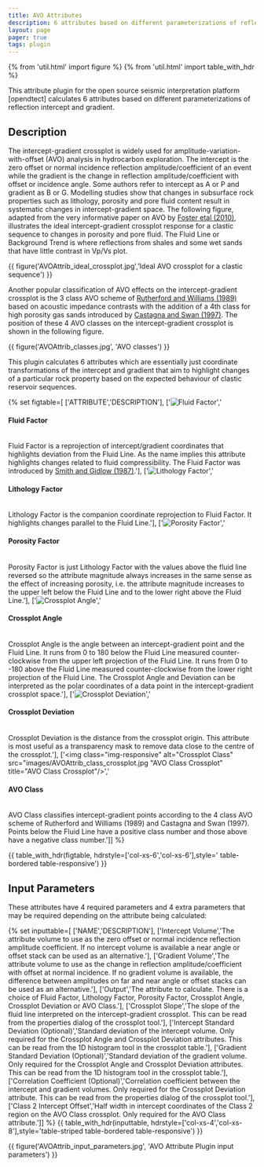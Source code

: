 ```yaml
---
title: AVO Attributes
description: 6 attributes based on different parameterizations of reflection intercept and gradient
layout: page
pager: true
tags: plugin
---
```


{% from 'util.html' import figure %}
{% from 'util.html' import table_with_hdr %}

This attribute plugin for the open source seismic interpretation platform [opendtect] calculates 6 attributes based on different parameterizations of reflection intercept and gradient.

## Description

The intercept-gradient crossplot is widely used for amplitude-variation-with-offset (AVO) analysis in hydrocarbon exploration.  The intercept is the zero offset or normal incidence reflection amplitude/coefficient of an event while the gradient is the change in reflection amplitude/coefficient with offset or incidence angle. Some authors refer to intercept as A or P and gradient as B or G. Modelling studies show that changes in subsurface rock properties such as lithology, porosity and pore fluid content result in systematic changes in intercept-gradient space. The following figure, adapted from the very informative paper on AVO by [Foster etal (2010)](http://library.seg.org/doi/abs/10.1190/1.3467825 "Interpretation of AVO anomalies. Douglas J. Foster, Robert G. Keys, and F. David Lane. GEOPHYSICS 2010 75:5, 75A3-75A13"), illustrates the ideal intercept-gradient crossplot response for a clastic sequence to changes in porosity and pore fluid. The Fluid Line or Background Trend is where reflections from shales and some wet sands that have little contrast in Vp/Vs plot.

{{ figure('AVOAttrib_ideal_crossplot.jpg','Ideal AVO crossplot for a clastic sequence') }}

Another popular classification of AVO effects on the intercept-gradient crossplot is the 3 class AVO scheme of [Rutherford and Williams (1989)](http://library.seg.org/doi/abs/10.1190/1.1442696 "Amplitude‐versus‐offset variations in gas sands. Steven R. Rutherford and Robert H. Williams GEOPHYSICS 1989 54:6, 680-688") based on acoustic impedance contrasts with the addition of a 4th class for high porosity gas sands introduced by [Castagna and Swan (1997)](http://library.seg.org/doi/abs/10.1190/1.1437626 "Principles of AVO crossplotting. John P. Castagna and Herbert W. Swan. The Leading Edge 1997 16:4, 337-344"). The position of these 4 AVO classes on the intercept-gradient crossplot is shown in the following figure.

{{ figure('AVOAttrib_classes.jpg', 'AVO classes') }}

This plugin calculates 6 attributes which are essentially just coordinate transformations of the intercept and gradient that aim to highlight changes of a particular rock property based on the expected behaviour of clastic reservoir sequences.

{% set figtable=[
['ATTRIBUTE','DESCRIPTION'],
['<img class="img-responsive" alt="Fluid Factor" src="images/AVOAttrib_fluidfactor_crossplot.jpg" title="Fluid Factor Crossplot"/>','<h4 class="text-center">Fluid Factor</h4><br/> Fluid Factor is a reprojection of intercept/gradient coordinates that highlights deviation from the Fluid Line. As the name implies this attribute highlights changes related to fluid compressibility. The Fluid Factor was introduced by <a href="http://gp.eage.org/publication/publicationdetails/?publication=32676" title="Weighted stacking for rock property estimation and detection of gas. G. C. Smith and P. M. Gidlow. Geophysical Prospecting 1987, Vol. 35, No. 9, pp. 993 - 1014">Smith and Gidlow (1987)</a>.'],
['<img class="img-responsive" alt="Lithology Factor" src="images/AVOAttrib_lithfactor_crossplot.jpg" title="Lithology Factor Crossplot"/>','<h4 class="text-center">Lithology Factor</h4><br/>Lithology Factor is the companion coordinate reprojection to Fluid Factor. It highlights changes parallel to the Fluid Line.'],
['<img class="img-responsive" alt="Porosity Factor" src="images/AVOAttrib_porofactor_crossplot.jpg" title="Porosity Factor Crossplot"/>','<h4 class="text-center">Porosity Factor</h4><br/>Porosity Factor is just Lithology Factor with the values above the fluid line reversed so the attribute magnitude always increases in the same sense as the effect of increasing porosity, i.e. the attribute magnitude increases to the upper left below the Fluid Line and to the lower right above the Fluid Line.'],
['<img class="img-responsive" alt="Crossplot Angle" src="images/AVOAttrib_angle_crossplot.jpg" title="Crossplot Angle Crossplot"/>','<h4 class="text-center">Crossplot Angle</h4><br/> Crossplot Angle is the angle between an intercept-gradient point and the Fluid Line. It runs from 0 to 180 below the Fluid Line measured counter-clockwise from the upper left projection of the Fluid Line. It runs from 0 to -180 above the Fluid Line measured counter-clockwise from the lower right projection of the Fluid Line. The Crossplot Angle and Deviation can be interpreted as the polar coordinates of a data point in the intercept-gradient crossplot space.'],
['<img class="img-responsive" alt="Crossplot Deviation" src="images/AVOAttrib_deviation_crossplot.jpg" title="Crossplot Deviation Crossplot"/>','<h4 class="text-center">Crossplot Deviation</h4><br/> Crossplot Deviation is the distance from the crossplot origin. This attribute is most useful as a transparency mask to remove data close to the centre of the crossplot.'],
['<img class="img-responsive" alt="Crossplot Class" src="images/AVOAttrib_class_crossplot.jpg "AVO Class Crossplot" title="AVO Class Crossplot"/>','<h4 class="text-center">AVO Class</h4><br/> AVO Class classifies intercept-gradient points according to the 4 class AVO scheme of Rutherford and Williams (1989) and Castagna and Swan (1997). Points below the Fluid Line have a positive class number and those above have a negative class number.']]
%}

{{ table_with_hdr(figtable, hdrstyle=['col-xs-6','col-xs-6'],style=' table-bordered table-responsive') }}

## Input Parameters

These attributes have 4 required parameters and 4 extra parameters that may be required depending on the attribute being calculated:

{% set inputtable=[
['NAME','DESCRIPTION'],
['Intercept Volume','The attribute volume to use as the zero offset or normal incidence reflection amplitude coefficient. If no intercept volume is available a near angle or offset stack can be used as an alternative.'],
['Gradient Volume','The attribute volume to use as the change in reflection amplitude/coefficient with offset at normal incidence. If no gradient volume is available, the difference between amplitudes on far and near angle or offset stacks can be used as an alternative.'],
['Output','The attribute to calculate. There is a choice of Fluid Factor, Lithology Factor, Porosity Factor, Crossplot Angle, Crossplot Deviation or AVO Class.'],
['Crossplot Slope','The slope of the fluid line interpreted on the intercept-gradient crossplot. This can be read from the properties dialog of the crossplot tool.'],
['Intercept Standard Deviation (Optional)','Standard deviation of the intercept volume. Only required for the Crossplot Angle and Crossplot Deviation attributes. This can be read from the 1D histogram tool in the crossplot table.'],
['Gradient Standard Deviation (Optional)','Standard deviation of the gradient volume. Only required for the Crossplot Angle and Crossplot Deviation attributes. This can be read from the 1D histogram tool in the crossplot table.'],
['Correlation Coefficient (Optional)','Correlation coefficient between the intercept and gradient volumes. Only required for the Crossplot Deviation attribute. This can be read from the properties dialog of the crossplot tool.'],
['Class 2 Intercept Offset','Half width in intercept coordinates of the Class 2 region on the AVO Class crossplot. Only required for the AVO Class attribute.']]
%}
{{ table_with_hdr(inputtable, hdrstyle=['col-xs-4','col-xs-8'],style='table-striped table-bordered table-responsive') }}


{{ figure('AVOAttrib_input_parameters.jpg', 'AVO Attribute Plugin input parameters') }}



